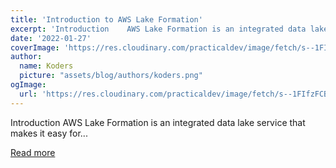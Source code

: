 ```yaml
---
title: 'Introduction to AWS Lake Formation'
excerpt: 'Introduction    AWS Lake Formation is an integrated data lake service that makes it easy for...'
date: '2022-01-27'
coverImage: 'https://res.cloudinary.com/practicaldev/image/fetch/s--1FIfzFCB--/c_imagga_scale,f_auto,fl_progressive,h_420,q_auto,w_1000/https://dev-to-uploads.s3.amazonaws.com/uploads/articles/qkp1cfeg4pgtyifr9mbm.png'
author:
  name: Koders
  picture: "assets/blog/authors/koders.png"
ogImage:
  url: 'https://res.cloudinary.com/practicaldev/image/fetch/s--1FIfzFCB--/c_imagga_scale,f_auto,fl_progressive,h_420,q_auto,w_1000/https://dev-to-uploads.s3.amazonaws.com/uploads/articles/qkp1cfeg4pgtyifr9mbm.png'
---
```


Introduction    AWS Lake Formation is an integrated data lake service that makes it easy for...

[Read more](https://dev.to/aws-builders/introduction-to-aws-lake-formation-1j8c)
